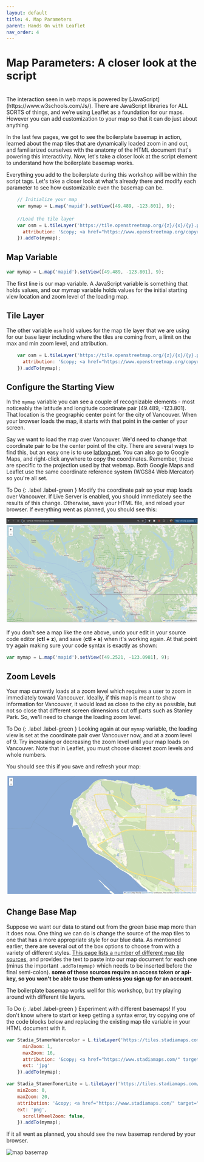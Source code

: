 ```yaml
---
layout: default
title: 4. Map Parameters 
parent: Hands On with Leaflet
nav_order: 4
---
```


# Map Parameters: A closer look at the script
<br>
The interaction seen in web maps is powered by [JavaScript](https://www.w3schools.com/Js/). There are JavaScript libraries for ALL SORTS of things, and we’re using Leaflet as a foundation for our maps. However you can add customization to your map so that it can do just about anything.

In the last few pages, we got to see the boilerplate basemap in action, learned about the map tiles that are dynamically loaded zoom in and out, and familiarized ourselves with the anatomy of the HTML document that's powering this interactivity. Now, let's take a closer look at the script element to understand how the boilerplate basemap works. 

Everything you add to the boilerplate during this workshop will be within the script tags. Let's take a closer look at what's already there and modify each parameter to see how customizable even the basemap can be. 


```js
    // Initialize your map
    var mymap = L.map('mapid').setView([49.489, -123.801], 9);

    //Load the tile layer
    var osm = L.tileLayer('https://tile.openstreetmap.org/{z}/{x}/{y}.png', {
      attribution: '&copy; <a href="https://www.openstreetmap.org/copyright">OpenStreetMap</a> contributors',
    }).addTo(mymap);
```

## Map Variable

```js
var mymap = L.map('mapid').setView([49.489, -123.801], 9);
```
The first line is our map variable. A JavaScript variable is something that holds values, and our mymap variable holds values for the initial starting view location and zoom level of the loading map.


## Tile Layer 
The other variable `osm` hold values for the map tile layer that we are using for our base layer including where the tiles are coming from, a limit on the max and min zoom level, and attribution.
```js
    var osm = L.tileLayer('https://tile.openstreetmap.org/{z}/{x}/{y}.png', {
      attribution: '&copy; <a href="https://www.openstreetmap.org/copyright">OpenStreetMap</a> contributors',
    }).addTo(mymap);
```


## Configure the Starting View
In the <code>mymap</code> variable you can see a couple of recognizable elements - most noticeably the latitude and longitude coordinate pair [49.489, -123.801]. That location is the geographic center point for the city of Vancouver. When your browser loads the map, it starts with that point in the center of your screen.

Say we want to load the map over Vancouver. We'd need to change that coordinate pair to be the center point of the city. There are several ways to find this, but an easy one is to use [latlong.net](https://www.latlong.net/). You can also go to Google Maps, and right-click anywhere to copy the coordinates. Remember, these are specific to the projection used by that webmap. Both Google Maps and Leaflet use the same coordinate reference system (WGS84 Web Mercator) so you're all set. 


To Do
{: .label .label-green }
Modify the coordinate pair so your map loads over Vancouver. If Live Server is enabled, you should immediately see the results of this change. Otherwise, save your HTML file, and reload your browser. If everything went as planned, you should see this:


![Map loads over the center of Vancouver](./images/map02.png "Your second map loads over Vancouver")

If you don't see a map like the one above, undo your edit in your source code editor (**ctl + z**), and save (**ctl + s**) when it's working again. At that point try again making sure your code syntax is exactly as shown:

```js
var mymap = L.map('mapid').setView([49.2521, -123.0981], 9);
```

## Zoom Levels
Your map currently loads at a zoom level which requires a user to zoom in immediately toward Vancouver. Ideally, if this map is meant to show information for Vancouver, it would load as close to the city as possible, but not so close that different screen dimensions cut off parts such as Stanley Park. So, we'll need to change the loading zoom level.




To Do
{: .label .label-green }
Looking again at our <code>mymap</code> variable, the loading view is set at the coordinate pair over Vancouver now, and at a zoom level of 9. Try increasing or decreasing the zoom level until your map loads on Vancouver. Note that in Leaflet, you must choose discreet zoom levels and whole numbers. 


You should see this if you save and refresh your map:

![Map loads over the center of Vancouver!](./images/map03.png "Map loads over Vancouver!")


## Change Base Map

Suppose we want our data to stand out from the green base map more than it does now. One thing we can do is change the source of the map tiles to one that has a more appropriate style for our blue data. As mentioned earlier, there are several out of the box options to choose from with a variety of different styles. [This page lists a number of different map tile sources](https://leaflet-extras.github.io/leaflet-providers/preview/), and provides the text to paste into our map document for each one (minus the important <code>.addTo(mymap)</code> which needs to be inserted before the final semi-colon). **some of these sources require an access token or api-key, so you won't be able to use them unless you sign up for an account**. 

    
The boilerplate basemap works well for this workshop, but try playing around with different tile layers. 


To Do
{: .label .label-green }
Experiment with different basemaps! If you don't know where to start or keep getting a syntax error, try copying one of the code blocks below and replacing the existing map tile variable in your HTML document with it.


```js
var Stadia_StamenWatercolor = L.tileLayer('https://tiles.stadiamaps.com/tiles/stamen_watercolor/{z}/{x}/{y}.{ext}', {
      minZoom: 1,
      maxZoom: 16,
      attribution: '&copy; <a href="https://www.stadiamaps.com/" target="_blank">Stadia Maps</a> &copy; <a href="https://www.stamen.com/" target="_blank">Stamen Design</a> &copy; <a href="https://openmaptiles.org/" target="_blank">OpenMapTiles</a> &copy; <a href="https://www.openstreetmap.org/copyright">OpenStreetMap</a> contributors',
      ext: 'jpg'
    }).addTo(mymap);
```   


```js
var Stadia_StamenTonerLite = L.tileLayer('https://tiles.stadiamaps.com/tiles/stamen_toner_lite/{z}/{x}/{y}{r}.{ext}', {
	minZoom: 0,
	maxZoom: 20,
	attribution: '&copy; <a href="https://www.stadiamaps.com/" target="_blank">Stadia Maps</a> &copy; <a href="https://www.stamen.com/" target="_blank">Stamen Design</a> &copy; <a href="https://openmaptiles.org/" target="_blank">OpenMapTiles</a> &copy; <a href="https://www.openstreetmap.org/copyright">OpenStreetMap</a> contributors',
	ext: 'png',
      scrollWheelZoom: false,
    }).addTo(mymap);
```    

If it all went as planned, you should see the new basemap rendered by your browser. 


![map basemap](./images/map-basemap.png "Map loads over Vancouver!")